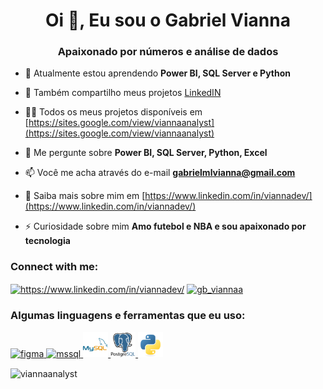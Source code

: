 <h1 align="center">Oi 👋, Eu sou o Gabriel Vianna</h1>
<h3 align="center">Apaixonado por números e análise de dados</h3>


- 🌱 Atualmente estou aprendendo **Power BI, SQL Server e Python**

- 👯 Também compartilho meus projetos [LinkedIN](https://www.linkedin.com/in/viannadev/)

- 👨‍💻 Todos os meus projetos disponíveis em [https://sites.google.com/view/viannaanalyst](https://sites.google.com/view/viannaanalyst)

- 💬 Me pergunte sobre **Power BI, SQL Server, Python, Excel**

- 📫 Você me acha através do e-mail **gabrielmlvianna@gmail.com**

- 📄 Saiba mais sobre mim em [https://www.linkedin.com/in/viannadev/](https://www.linkedin.com/in/viannadev/)

- ⚡ Curiosidade sobre mim **Amo futebol e NBA e sou apaixonado por tecnologia**

<h3 align="left">Connect with me:</h3>
<p align="left">
<a href="https://linkedin.com/in/https://www.linkedin.com/in/viannadev/" target="blank"><img align="center" src="https://raw.githubusercontent.com/rahuldkjain/github-profile-readme-generator/master/src/images/icons/Social/linked-in-alt.svg" alt="https://www.linkedin.com/in/viannadev/" height="30" width="40" /></a>
<a href="https://instagram.com/gb_viannaa" target="blank"><img align="center" src="https://raw.githubusercontent.com/rahuldkjain/github-profile-readme-generator/master/src/images/icons/Social/instagram.svg" alt="gb_viannaa" height="30" width="40" /></a>
</p>

<h3 align="left">Algumas linguagens e ferramentas que eu uso:</h3>
<p align="left"> <a href="https://www.figma.com/" target="_blank" rel="noreferrer"> <img src="https://www.vectorlogo.zone/logos/figma/figma-icon.svg" alt="figma" width="40" height="40"/> </a> <a href="https://www.microsoft.com/en-us/sql-server" target="_blank" rel="noreferrer"> <img src="https://www.svgrepo.com/show/303229/microsoft-sql-server-logo.svg" alt="mssql" width="40" height="40"/> </a> <a href="https://www.mysql.com/" target="_blank" rel="noreferrer"> <img src="https://raw.githubusercontent.com/devicons/devicon/master/icons/mysql/mysql-original-wordmark.svg" alt="mysql" width="40" height="40"/> </a> <a href="https://www.postgresql.org" target="_blank" rel="noreferrer"> <img src="https://raw.githubusercontent.com/devicons/devicon/master/icons/postgresql/postgresql-original-wordmark.svg" alt="postgresql" width="40" height="40"/> </a> <a href="https://www.python.org" target="_blank" rel="noreferrer"> <img src="https://raw.githubusercontent.com/devicons/devicon/master/icons/python/python-original.svg" alt="python" width="40" height="40"/> </a> </p>

<p><img align="center" src="https://github-readme-stats.vercel.app/api/top-langs?username=viannaanalyst&show_icons=true&locale=en&layout=compact" alt="viannaanalyst" /></p>
